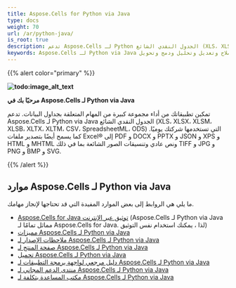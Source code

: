 ```yaml
---
title: Aspose.Cells for Python via Java
type: docs
weight: 70
url: /ar/python-java/
is_root: true
description: تدعم Aspose.Cells لـ Python الجدول النقدي الشائع (XLS، XLSX، XLSM، XLSB، XLTX، XLTM، CSV، SpreadsheetML، ODS) التي تستخدمها شركتك يوميًا. كما يسمح أيضًا بتصدير ملفات Excel® إلى PDF و DOCX و PPTX و JSON و XPS و HTML و MHTML ونص عادي وتنسيقات الصور الشائعة بما في ذلك TIFF و JPG و PNG و BMP و SVG.
keywords: Aspose.Cells لـ Python via Java إنشاء وإصلاح وتعديل وتحليل ودمج وتحويل JSON Excel XML PDF HTML TSV SQL TXT PNG JPEG ومزيد من التنسيقات.
---
```


{{% alert color="primary" %}}

**![todo:image_alt_text](home_1)**

**مرحبًا بك في Aspose.Cells لـ Python via Java**

تمكين تطبيقاتك من أداء مجموعة كبيرة من المهام المتعلقة بجداول البيانات. تدعم Aspose.Cells لـ Python via Java الجدول النقدي الشائع (XLS، XLSX، XLSM، XLSB، XLTX، XLTM، CSV، SpreadsheetML، ODS) التي تستخدمها شركتك يوميًا. كما يسمح أيضًا بتصدير ملفات Excel® إلى PDF و DOCX و PPTX و JSON و XPS و HTML و MHTML ونص عادي وتنسيقات الصور الشائعة بما في ذلك TIFF و JPG و PNG و BMP و SVG.

{{% /alert %}}

## **موارد Aspose.Cells لـ Python via Java**

ما يلي هي الروابط إلى بعض الموارد المفيدة التي قد تحتاجها لإنجاز مهامك.

- [Aspose.Cells for Java توثيق عبر الإنترنت](/cells/ar/java/) (Aspose.Cells لـ Python via Java مماثل تمامًا لـ Aspose.Cells for Java. لذا ، يمكنك استخدام نفس التوثيق)
- [مميزات Aspose.Cells لـ Python via Java](/cells/ar/pythonjava/features/)
- [ملاحظات الإصدار لـ Aspose.Cells لـ Python via Java](https://releases.aspose.com/cells/python-java/release-notes/)
- [صفحة المنتج لـ Aspose.Cells لـ Python via Java](https://products.aspose.com/cells/python-java/)
- [تحميل Aspose.Cells لـ Python via Java](https://downloads.aspose.com/cells/python-java)
- [دليل مرجعي لواجهة برمجة التطبيقات لـ Aspose.Cells لـ Python via Java](https://reference.aspose.com/cells/python)
- [منتدى الدعم المجاني لـ Aspose.Cells لـ Python via Java](https://forum.aspose.com/c/cells/9)
- [مكتب المساعدة بتكلفة لـ Aspose.Cells لـ Python via Java](https://helpdesk.aspose.com/)
